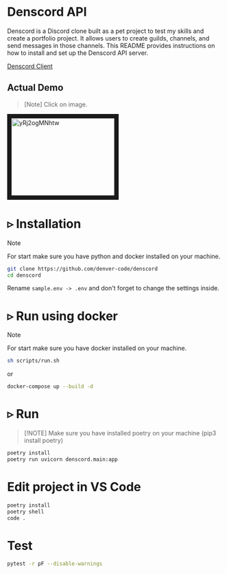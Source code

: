 # Denscord API
Denscord is a Discord clone built as a pet project to test my skills and create a portfolio project. It allows users to create guilds, channels, and send messages in those channels. This README provides instructions on how to install and set up the Denscord API server.  

[Denscord Client](https://github.com/denver-code/denscord_fe)

## Actual Demo  
> [Note] Click on image.  

<a href="http://www.youtube.com/watch?feature=player_embedded&v=yRj2ogMNhtw
" target="_blank"><img src="http://img.youtube.com/vi/yRj2ogMNhtw/0.jpg" 
alt="yRj2ogMNhtw" width="240" height="180" border="10" /></a>

# ▹ Installation #
> [!NOTE]
> For start make sure you have python and docker installed on your machine.
``` Bash
git clone https://github.com/denver-code/denscord
cd denscord
```
Rename ```sample.env -> .env``` and don't forget to change the settings inside.
# ▹ Run using docker #
> [!NOTE]
> For start make sure you have docker installed on your machine.
```bash
sh scripts/run.sh
```
or
``` bash
docker-compose up --build -d
```
# ▹ Run #
> [!NOTE] Make sure you have installed poetry on your machine (pip3 install poetry)
``` Bash
poetry install
poetry run uvicorn denscord.main:app
```

# Edit project in VS Code
``` bash
poetry install
poetry shell
code .
```

# Test
``` bash
pytest -r pF --disable-warnings
```

